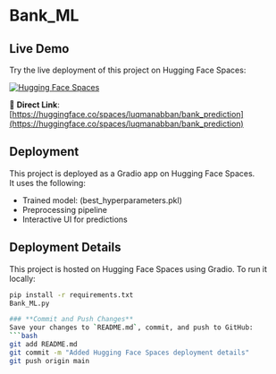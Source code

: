 # Bank_ML

## Live Demo

Try the live deployment of this project on Hugging Face Spaces:

[![Hugging Face Spaces](https://img.shields.io/badge/🤗%20Hugging%20Face-Spaces-blue)](https://huggingface.co/spaces/luqmanabban/bank_prediction)

🔗 **Direct Link**: [https://huggingface.co/spaces/luqmanabban/bank_prediction](https://huggingface.co/spaces/luqmanabban/bank_prediction)

## Deployment

This project is deployed as a Gradio app on Hugging Face Spaces.  
It uses the following:
- Trained model: (best_hyperparameters.pkl)
- Preprocessing pipeline
- Interactive UI for predictions

## Deployment Details

This project is hosted on Hugging Face Spaces using Gradio. To run it locally:
```bash
pip install -r requirements.txt
Bank_ML.py

### **Commit and Push Changes**
Save your changes to `README.md`, commit, and push to GitHub:
```bash
git add README.md
git commit -m "Added Hugging Face Spaces deployment details"
git push origin main
